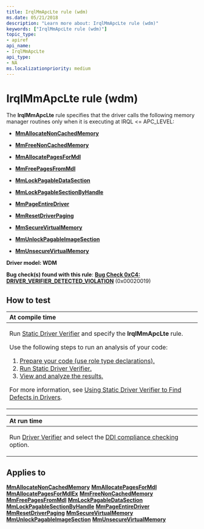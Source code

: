 ```yaml
---
title: IrqlMmApcLte rule (wdm)
ms.date: 05/21/2018
description: "Learn more about: IrqlMmApcLte rule (wdm)"
keywords: ["IrqlMmApcLte rule (wdm)"]
topic_type:
- apiref
api_name:
- IrqlMmApcLte
api_type:
- NA
ms.localizationpriority: medium
---
```


# IrqlMmApcLte rule (wdm)


The **IrqlMmApcLte** rule specifies that the driver calls the following memory manager routines only when it is executing at IRQL &lt;= APC\_LEVEL:

-   [**MmAllocateNonCachedMemory**](/windows-hardware/drivers/ddi/ntddk/nf-ntddk-mmallocatenoncachedmemory)

-   [**MmFreeNonCachedMemory**](/windows-hardware/drivers/ddi/ntddk/nf-ntddk-mmfreenoncachedmemory)

-   [**MmAllocatePagesForMdl**](/windows-hardware/drivers/ddi/wdm/nf-wdm-mmallocatepagesformdl)

-   [**MmFreePagesFromMdl**](/windows-hardware/drivers/ddi/wdm/nf-wdm-mmfreepagesfrommdl)

-   [**MmLockPagableDataSection**](/windows-hardware/drivers/ddi/wdm/nf-wdm-mmlockpagabledatasection)

-   [**MmLockPagableSectionByHandle**](/windows-hardware/drivers/ddi/ntddk/nf-ntddk-mmlockpagablesectionbyhandle)

-   [**MmPageEntireDriver**](/windows-hardware/drivers/ddi/wdm/nf-wdm-mmpageentiredriver)

-   [**MmResetDriverPaging**](/windows-hardware/drivers/ddi/wdm/nf-wdm-mmresetdriverpaging)

-   [**MmSecureVirtualMemory**](/windows-hardware/drivers/ddi/ntddk/nf-ntddk-mmsecurevirtualmemory)

-   [**MmUnlockPagableImageSection**](/windows-hardware/drivers/ddi/wdm/nf-wdm-mmunlockpagableimagesection)

-   [**MmUnsecureVirtualMemory**](/windows-hardware/drivers/ddi/ntddk/nf-ntddk-mmunsecurevirtualmemory)

**Driver model: WDM**

**Bug check(s) found with this rule**: [**Bug Check 0xC4: DRIVER\_VERIFIER\_DETECTED\_VIOLATION**](../debugger/bug-check-0xc4--driver-verifier-detected-violation.md) (0x00020019)


## How to test

<table>
<colgroup>
<col width="100%" />
</colgroup>
<thead>
<tr class="header">
<th align="left">At compile time</th>
</tr>
</thead>
<tbody>
<tr class="odd">
<td align="left"><p>Run <a href="/windows-hardware/drivers/devtest/static-driver-verifier" data-raw-source="[Static Driver Verifier](./static-driver-verifier.md)">Static Driver Verifier</a> and specify the <strong>IrqlMmApcLte</strong> rule.</p>
Use the following steps to run an analysis of your code:
<ol>
<li><a href="/windows-hardware/drivers/devtest/using-static-driver-verifier-to-find-defects-in-drivers#preparing-your-source-code" data-raw-source="[Prepare your code (use role type declarations).](./using-static-driver-verifier-to-find-defects-in-drivers.md#preparing-your-source-code)">Prepare your code (use role type declarations).</a></li>
<li><a href="/windows-hardware/drivers/devtest/using-static-driver-verifier-to-find-defects-in-drivers#running-static-driver-verifier" data-raw-source="[Run Static Driver Verifier.](./using-static-driver-verifier-to-find-defects-in-drivers.md#running-static-driver-verifier)">Run Static Driver Verifier.</a></li>
<li><a href="/windows-hardware/drivers/devtest/using-static-driver-verifier-to-find-defects-in-drivers#viewing-and-analyzing-the-results" data-raw-source="[View and analyze the results.](./using-static-driver-verifier-to-find-defects-in-drivers.md#viewing-and-analyzing-the-results)">View and analyze the results.</a></li>
</ol>
<p>For more information, see <a href="/windows-hardware/drivers/devtest/using-static-driver-verifier-to-find-defects-in-drivers" data-raw-source="[Using Static Driver Verifier to Find Defects in Drivers](./using-static-driver-verifier-to-find-defects-in-drivers.md)">Using Static Driver Verifier to Find Defects in Drivers</a>.</p></td>
</tr>
</tbody>
</table>

<table>
<colgroup>
<col width="100%" />
</colgroup>
<thead>
<tr class="header">
<th align="left">At run time</th>
</tr>
</thead>
<tbody>
<tr class="odd">
<td align="left"><p>Run <a href="/windows-hardware/drivers/devtest/driver-verifier" data-raw-source="[Driver Verifier](./driver-verifier.md)">Driver Verifier</a> and select the <a href="/windows-hardware/drivers/devtest/ddi-compliance-checking" data-raw-source="[DDI compliance checking](./ddi-compliance-checking.md)">DDI compliance checking</a> option.</p></td>
</tr>
</tbody>
</table>

 

## Applies to

[**MmAllocateNonCachedMemory**](/windows-hardware/drivers/ddi/ntddk/nf-ntddk-mmallocatenoncachedmemory)
[**MmAllocatePagesForMdl**](/windows-hardware/drivers/ddi/wdm/nf-wdm-mmallocatepagesformdl)
[**MmAllocatePagesForMdlEx**](/windows-hardware/drivers/ddi/wdm/nf-wdm-mmallocatepagesformdlex)
[**MmFreeNonCachedMemory**](/windows-hardware/drivers/ddi/ntddk/nf-ntddk-mmfreenoncachedmemory)
[**MmFreePagesFromMdl**](/windows-hardware/drivers/ddi/wdm/nf-wdm-mmfreepagesfrommdl)
[**MmLockPagableDataSection**](/windows-hardware/drivers/ddi/wdm/nf-wdm-mmlockpagabledatasection)
[**MmLockPagableSectionByHandle**](/windows-hardware/drivers/ddi/ntddk/nf-ntddk-mmlockpagablesectionbyhandle)
[**MmPageEntireDriver**](/windows-hardware/drivers/ddi/wdm/nf-wdm-mmpageentiredriver)
[**MmResetDriverPaging**](/windows-hardware/drivers/ddi/wdm/nf-wdm-mmresetdriverpaging)
[**MmSecureVirtualMemory**](/windows-hardware/drivers/ddi/ntddk/nf-ntddk-mmsecurevirtualmemory)
[**MmUnlockPagableImageSection**](/windows-hardware/drivers/ddi/wdm/nf-wdm-mmunlockpagableimagesection)
[**MmUnsecureVirtualMemory**](/windows-hardware/drivers/ddi/ntddk/nf-ntddk-mmunsecurevirtualmemory)

